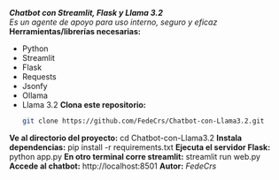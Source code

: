 ***Chatbot con Streamlit, Flask y Llama 3.2***  
*Es un agente de apoyo para uso interno, seguro y eficaz*  
**Herramientas/librerías necesarias:**
- Python
- Streamlit
- Flask
- Requests
- Jsonfy
- Ollama
- Llama 3.2
**Clona este repositorio:**
   ```bash
   git clone https://github.com/FedeCrs/Chatbot-con-Llama3.2.git
**Ve al directorio del proyecto:**
   cd Chatbot-con-Llama3.2
**Instala dependencias:**
   pip install -r requirements.txt
**Ejecuta el servidor Flask:**
   python app.py
**En otro terminal corre streamlit:**
   streamlit run web.py
**Accede al chatbot:**
   http://localhost:8501
**Autor:**
*FedeCrs*
